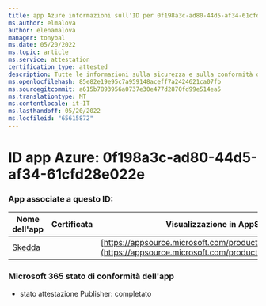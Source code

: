 ```yaml
---
title: app Azure informazioni sull'ID per 0f198a3c-ad80-44d5-af34-61cfd28e022e
ms.author: elmalova
author: elenamalova
manager: tonybal
ms.date: 05/20/2022
ms.topic: article
ms.service: attestation
certification_type: attested
description: Tutte le informazioni sulla sicurezza e sulla conformità disponibili per 0f198a3c-ad80-44d5-af34-61cfd28e022e.
ms.openlocfilehash: 85e82e19e95c7a959148aceff7a2424621ca07fb
ms.sourcegitcommit: a615b7893956a0737e30e477d2870fd99e514ea5
ms.translationtype: MT
ms.contentlocale: it-IT
ms.lasthandoff: 05/20/2022
ms.locfileid: "65615872"
---
```

# <a name="azure-app-id-0f198a3c-ad80-44d5-af34-61cfd28e022e"></a>ID app Azure: 0f198a3c-ad80-44d5-af34-61cfd28e022e


### <a name="apps-associated-with-this-id"></a>App associate a questo ID:
| **Nome dell'app** | **Certificata** | **Visualizzazione in AppSource** |
|--------------|---------------|-----------------------|
| [Skedda](../forward/WA200004065.md) |  | [https://appsource.microsoft.com/product/office/WA200004065](https://appsource.microsoft.com/product/office/WA200004065) |

### <a name="microsoft-365-app-compliance-status"></a>Microsoft 365 stato di conformità dell'app
- stato attestazione Publisher: completato
